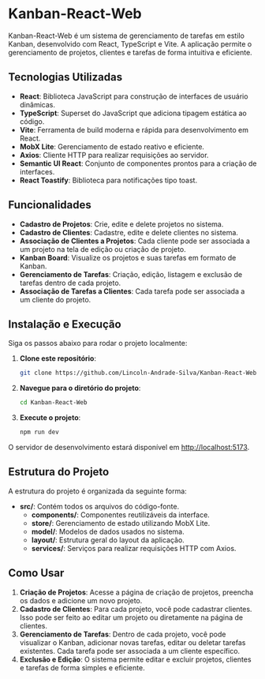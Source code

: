 # Kanban-React-Web
Kanban-React-Web é um sistema de gerenciamento de tarefas em estilo Kanban, desenvolvido com React, TypeScript e Vite. A aplicação permite o gerenciamento de projetos, clientes e tarefas de forma intuitiva e eficiente. 

## Tecnologias Utilizadas
- **React**: Biblioteca JavaScript para construção de interfaces de usuário dinâmicas.
- **TypeScript**: Superset do JavaScript que adiciona tipagem estática ao código.
- **Vite**: Ferramenta de build moderna e rápida para desenvolvimento em React.
- **MobX Lite**: Gerenciamento de estado reativo e eficiente.
- **Axios**: Cliente HTTP para realizar requisições ao servidor.
- **Semantic UI React**: Conjunto de componentes prontos para a criação de interfaces.
- **React Toastify**: Biblioteca para notificações tipo toast.

## Funcionalidades
- **Cadastro de Projetos**: Crie, edite e delete projetos no sistema.
- **Cadastro de Clientes**: Cadastre, edite e delete clientes no sistema.
- **Associação de Clientes a Projetos**: Cada cliente pode ser associada a um projeto na tela de edição ou criação de projeto.
- **Kanban Board**: Visualize os projetos e suas tarefas em formato de Kanban.
- **Gerenciamento de Tarefas**: Criação, edição, listagem e exclusão de tarefas dentro de cada projeto.
- **Associação de Tarefas a Clientes**: Cada tarefa pode ser associada a um cliente do projeto.

## Instalação e Execução
Siga os passos abaixo para rodar o projeto localmente:

1. **Clone este repositório**:
    ```bash
    git clone https://github.com/Lincoln-Andrade-Silva/Kanban-React-Web.git
    ```

2. **Navegue para o diretório do projeto**:
    ```bash
    cd Kanban-React-Web
    ```

3. **Execute o projeto**:
    ```bash
    npm run dev
    ```

O servidor de desenvolvimento estará disponível em [http://localhost:5173](http://localhost:5173).

## Estrutura do Projeto
A estrutura do projeto é organizada da seguinte forma:

- **src/**: Contém todos os arquivos do código-fonte.
  - **components/**: Componentes reutilizáveis da interface.
  - **store/**: Gerenciamento de estado utilizando MobX Lite.
  - **model/**: Modelos de dados usados no sistema.
  - **layout/**: Estrutura geral do layout da aplicação.
  - **services/**: Serviços para realizar requisições HTTP com Axios.

## Como Usar
1. **Criação de Projetos**: Acesse a página de criação de projetos, preencha os dados e adicione um novo projeto.
2. **Cadastro de Clientes**: Para cada projeto, você pode cadastrar clientes. Isso pode ser feito ao editar um projeto ou diretamente na página de clientes.
3. **Gerenciamento de Tarefas**: Dentro de cada projeto, você pode visualizar o Kanban, adicionar novas tarefas, editar ou deletar tarefas existentes. Cada tarefa pode ser associada a um cliente específico.
4. **Exclusão e Edição**: O sistema permite editar e excluir projetos, clientes e tarefas de forma simples e eficiente.
